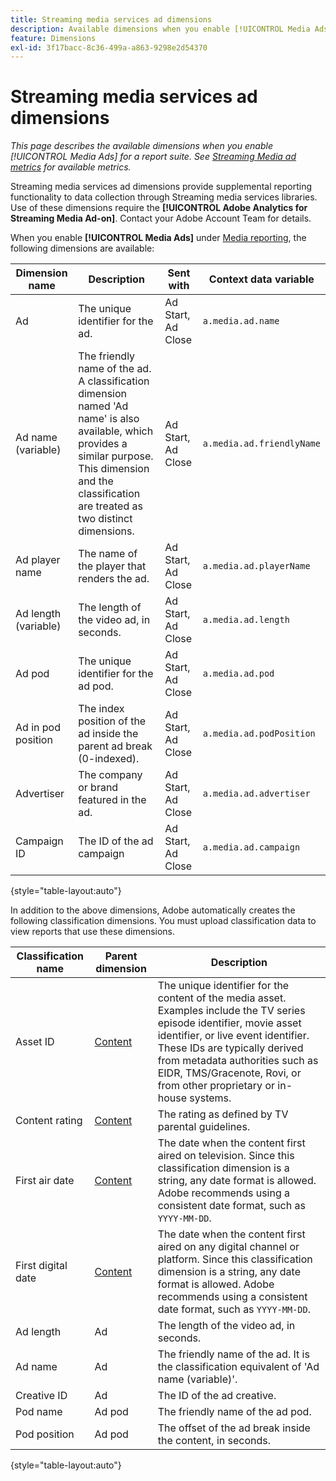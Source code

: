 ```yaml
---
title: Streaming media services ad dimensions
description: Available dimensions when you enable [!UICONTROL Media Ads] for a report suite.
feature: Dimensions
exl-id: 3f17bacc-8c36-499a-a863-9298e2d54370
---
```

# Streaming media services ad dimensions

*This page describes the available dimensions when you enable [!UICONTROL Media Ads] for a report suite. See [Streaming Media ad metrics](../metrics/sm-ads.md) for available metrics.*

Streaming media services ad dimensions provide supplemental reporting functionality to data collection through Streaming media services libraries. Use of these dimensions require the **[!UICONTROL Adobe Analytics for Streaming Media Ad-on]**. Contact your Adobe Account Team for details.

When you enable **[!UICONTROL Media Ads]** under [Media reporting](/help/admin/admin/c-manage-report-suites/c-edit-report-suites/media-management.md), the following dimensions are available:

| Dimension name | Description | Sent with | Context data variable |
| --- | --- | --- | --- |
| Ad | The unique identifier for the ad. | Ad Start, Ad Close | `a.media.ad.name` |
| Ad name (variable) | The friendly name of the ad. A classification dimension named 'Ad name' is also available, which provides a similar purpose. This dimension and the classification are treated as two distinct dimensions. | Ad Start, Ad Close | `a.media.ad.friendlyName` |
| Ad player name | The name of the player that renders the ad. | Ad Start, Ad Close | `a.media.ad.playerName` |
| Ad length (variable) | The length of the video ad, in seconds. | Ad Start, Ad Close | `a.media.ad.length` |
| Ad pod | The unique identifier for the ad pod. | Ad Start, Ad Close | `a.media.ad.pod` |
| Ad in pod position | The index position of the ad inside the parent ad break (0-indexed). | Ad Start, Ad Close | `a.media.ad.podPosition` |
| Advertiser | The company or brand featured in the ad. | Ad Start, Ad Close | `a.media.ad.advertiser` |
| Campaign ID | The ID of the ad campaign | Ad Start, Ad Close | `a.media.ad.campaign` |

{style="table-layout:auto"}

In addition to the above dimensions, Adobe automatically creates the following classification dimensions. You must upload classification data to view reports that use these dimensions.

| Classification name | Parent dimension | Description |
| --- | --- | --- |
| Asset ID | [Content](sm-core.md) | The unique identifier for the content of the media asset. Examples include the TV series episode identifier, movie asset identifier, or live event identifier. These IDs are typically derived from metadata authorities such as EIDR, TMS/Gracenote, Rovi, or from other proprietary or in-house systems. |
| Content rating | [Content](sm-core.md) | The rating as defined by TV parental guidelines. |
| First air date | [Content](sm-core.md) | The date when the content first aired on television. Since this classification dimension is a string, any date format is allowed. Adobe recommends using a consistent date format, such as `YYYY-MM-DD`. |
| First digital date | [Content](sm-core.md) | The date when the content first aired on any digital channel or platform. Since this classification dimension is a string, any date format is allowed. Adobe recommends using a consistent date format, such as `YYYY-MM-DD`. |
| Ad length | Ad | The length of the video ad, in seconds. |
| Ad name | Ad | The friendly name of the ad. It is the classification equivalent of 'Ad name (variable)'. |
| Creative ID | Ad | The ID of the ad creative. |
| Pod name | Ad pod | The friendly name of the ad pod. |
| Pod position | Ad pod | The offset of the ad break inside the content, in seconds. |

{style="table-layout:auto"}
